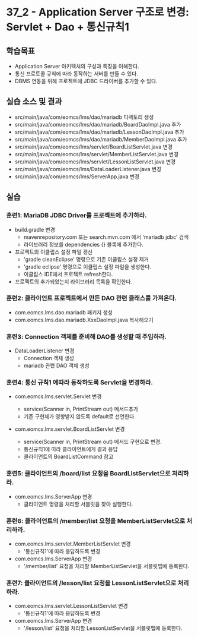 # 37_2 - Application Server 구조로 변경: Servlet + Dao + 통신규칙1

## 학습목표

- Application Server 아키텍처의 구성과 특징을 이해한다.
- 통신 프로토콜 규칙에 따라 동작하는 서버를 만들 수 있다.
- DBMS 연동을 위해 프로젝트에 JDBC 드라이버를 추가할 수 있다.

## 실습 소스 및 결과
- src/main/java/com/eomcs/lms/dao/mariadb 디렉토리 생성
- src/main/java/com/eomcs/lms/dao/mariadb/BoardDaoImpl.java 추가
- src/main/java/com/eomcs/lms/dao/mariadb/LessonDaoImpl.java 추가
- src/main/java/com/eomcs/lms/dao/mariadb/MemberDaoImpl.java 추가
- src/main/java/com/eomcs/lms/servlet/BoardListServlet.java 변경
- src/main/java/com/eomcs/lms/servlet/MemberListServlet.java 변경
- src/main/java/com/eomcs/lms/servlet/LessonListServlet.java 변경
- src/main/java/com/eomcs/lms/DataLoaderListener.java 변경
- src/main/java/com/eomcs/lms/ServerApp.java 변경

## 실습  

### 훈련1: MariaDB JDBC Driver를 프로젝트에 추가하라.

- build.gradle 변경
  - mavenrepository.com 또는 search.mvn.com 에서 'mariadb jdbc' 검색
  - 라이브러리 정보를 dependencies {} 블록에 추가한다.
- 프로젝트의 이클립스 설정 파일 갱신
  - 'gradle cleanEclipse' 명령으로 기존 이클립스 설정 제거
  - 'gradle eclipse' 명령으로 이클립스 설정 파일을 생성한다.
  - 이클립스 IDE에서 프로젝트 refresh한다.
- 프로젝트의 추가되었는지 라이브러리 목록을 확인한다.

### 훈련2: 클라이언트 프로젝트에서 만든 DAO 관련 클래스를 가져온다.
- com.eomcs.lms.dao.mariadb 패키지 생성
- com.eomcs.lms.dao.mariadb.XxxDaoImpl.java 복사해오기

### 훈련3: Connection 객체를 준비해 DAO를 생성할 때 주입하라.
- DataLoaderListener 변경
  - Connection 객체 생성
  - mariadb 관련 DAO 객체 생성

### 훈련4: 통신 규칙1 에따라 동작하도록 Servlet을 변경하라.
- com.eomcs.lms.servlet.Servlet 변경
  - service(Scanner in, PrintStream out) 메서드추가
  - 기존 구현체가 영향받지 않도록 default로 선언한다.
  
  
- com.eomcs.lms.servlet.BoardListServlet 변경
  - service(Scanner in, PrintStream out) 메서드 구현으로 변경.
  - 통신규칙1에 따라 클라이언트에게 결과 응답
  - 클라이언트의 BoardListCommand 참고
  
### 훈련5: 클라이언트의 /board/list 요청을 BoardListServlet으로 처리하라.
- com.eomcs.lms.ServerApp 변경
  - 클라이언트 명령을 처리할 서블릿을 찾아 실행한다.
  
### 훈련6: 클라이언트의 /member/list 요청을 MemberListServlet으로 처리하라.
- com.eomcs.lms.servlet.MemberListServlet 변경
  - '통신규칙1'에 따라 응답하도록 변경
- com.eomcs.lms.ServerApp 변경
  - '/member/list' 요청을 처리할 MemberListServlet을 서블릿맵에 등록한다.
  
### 훈련7: 클라이언트의 /lesson/list 요청을 LessonListServlet으로 처리하라.
- com.eomcs.lms.servlet.LessonListServlet 변경
  - '통신규칙1'에 따라 응답하도록 변경
- com.eomcs.lms.ServerApp 변경
  - '/lesson/list' 요청을 처리할 LessonListServlet을 서블릿맵에 등록한다.
  



